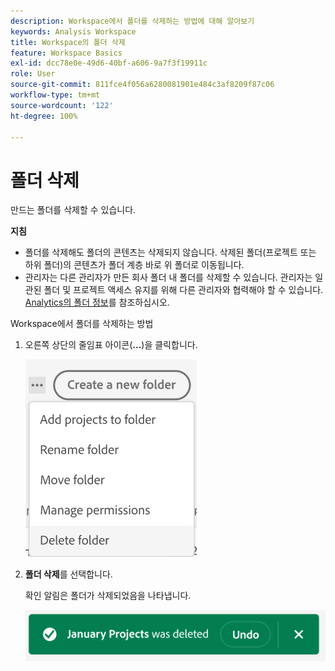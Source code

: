 ```yaml
---
description: Workspace에서 폴더를 삭제하는 방법에 대해 알아보기
keywords: Analysis Workspace
title: Workspace의 폴더 삭제
feature: Workspace Basics
exl-id: dcc78e0e-49d6-40bf-a606-9a7f3f19911c
role: User
source-git-commit: 811fce4f056a6280081901e484c3af8209f87c06
workflow-type: tm+mt
source-wordcount: '122'
ht-degree: 100%

---
```



# 폴더 삭제

만드는 폴더를 삭제할 수 있습니다.

**지침**

* 폴더를 삭제해도 폴더의 콘텐츠는 삭제되지 않습니다. 삭제된 폴더(프로젝트 또는 하위 폴더)의 콘텐츠가 폴더 계층 바로 위 폴더로 이동됩니다.
* 관리자는 다른 관리자가 만든 회사 폴더 내 폴더를 삭제할 수 있습니다. 관리자는 일관된 폴더 및 프로젝트 액세스 유지를 위해 다른 관리자와 협력해야 할 수 있습니다. [Analytics의 폴더 정보](/help/analysis-workspace/build-workspace-project/workspace-folders/about-folders.md)를 참조하십시오.

Workspace에서 폴더를 삭제하는 방법

1. 오른쪽 상단의 줄임표 아이콘(**...**)을 클릭합니다.

   ![줄임표 아이콘 드롭다운 옵션입니다.](/help/analysis-workspace/build-workspace-project/assets/select-delete-folder.png)

2. **폴더 삭제**&#x200B;를 선택합니다.

   확인 알림은 폴더가 삭제되었음을 나타냅니다.

   ![폴더 삭제 확인 알림입니다.](/help/analysis-workspace/build-workspace-project/assets/deleted-folder.png)

